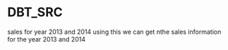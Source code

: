 # DBT_SRC
sales for year 2013 and 2014
using this we can get nthe sales information for the year 2013 and 2014
